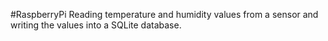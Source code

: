 #RaspberryPi
Reading temperature and humidity values from a sensor and writing the values into a SQLite database.